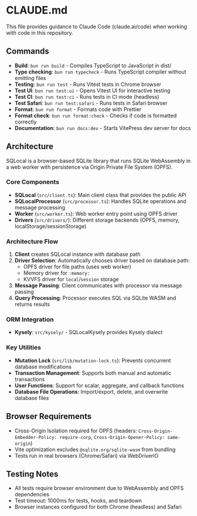 # CLAUDE.md

This file provides guidance to Claude Code (claude.ai/code) when working with code in this repository.

## Commands

- **Build**: `bun run build` - Compiles TypeScript to JavaScript in dist/
- **Type checking**: `bun run typecheck` - Runs TypeScript compiler without emitting files
- **Testing**: `bun run test` - Runs Vitest tests in Chrome browser
- **Test UI**: `bun run test:ui` - Opens Vitest UI for interactive testing
- **Test CI**: `bun run test:ci` - Runs tests in CI mode (headless)
- **Test Safari**: `bun run test:safari` - Runs tests in Safari browser
- **Format**: `bun run format` - Formats code with Prettier
- **Format check**: `bun run format:check` - Checks if code is formatted correctly
- **Documentation**: `bun run docs:dev` - Starts VitePress dev server for docs

## Architecture

SQLocal is a browser-based SQLite library that runs SQLite WebAssembly in a web worker with persistence via Origin Private File System (OPFS).

### Core Components

- **SQLocal** (`src/client.ts`): Main client class that provides the public API
- **SQLocalProcessor** (`src/processor.ts`): Handles SQLite operations and message processing
- **Worker** (`src/worker.ts`): Web worker entry point using OPFS driver
- **Drivers** (`src/drivers/`): Different storage backends (OPFS, memory, localStorage/sessionStorage)

### Architecture Flow

1. **Client** creates SQLocal instance with database path
2. **Driver Selection**: Automatically chooses driver based on database path:
   - OPFS driver for file paths (uses web worker)
   - Memory driver for `:memory:` 
   - KVVFS driver for `local`/`session` storage
3. **Message Passing**: Client communicates with processor via message passing
4. **Query Processing**: Processor executes SQL via SQLite WASM and returns results

### ORM Integration

- **Kysely**: `src/kysely/` - SQLocalKysely provides Kysely dialect

### Key Utilities

- **Mutation Lock** (`src/lib/mutation-lock.ts`): Prevents concurrent database modifications
- **Transaction Management**: Supports both manual and automatic transactions
- **User Functions**: Support for scalar, aggregate, and callback functions
- **Database File Operations**: Import/export, delete, and overwrite database files

## Browser Requirements

- Cross-Origin Isolation required for OPFS (headers: `Cross-Origin-Embedder-Policy: require-corp`, `Cross-Origin-Opener-Policy: same-origin`)
- Vite optimization excludes `@sqlite.org/sqlite-wasm` from bundling
- Tests run in real browsers (Chrome/Safari) via WebDriverIO

## Testing Notes

- All tests require browser environment due to WebAssembly and OPFS dependencies
- Test timeout: 1000ms for tests, hooks, and teardown
- Browser instances configured for both Chrome (headless) and Safari